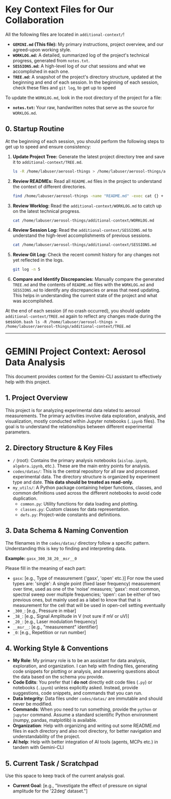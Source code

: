 # Key Context Files for Our Collaboration

All the following files are located in `additional-context/`!
- **`GEMINI.md` (This file):** My primary instructions, project overview, and our agreed-upon working style.
- **`WORKLOG.md`:** A detailed, summarized log of the project's technical progress, generated from `notes.txt`.
- **`SESSIONS.md`:** A high-level log of our chat sessions and what we accomplished in each one.
- **`TREE.md`:** A snapshot of the project's directory structure, updated at the beginning and end of each session.
In the beginning of each session, check these files and `git log`, to get up to speed

To update the `WORKLOG.md`, look in the root directory of the project for a file:
- **`notes.txt`:** Your raw, handwritten notes that serve as the source for `WORKLOG.md`.

## 0. Startup Routine

At the beginning of each session, you should perform the following steps to get up to speed and ensure consistency:

1.  **Update Project Tree:** Generate the latest project directory tree and save it to `additional-context/TREE.md`.
    ```bash
    ls -R /home/labuser/aerosol-things > /home/labuser/aerosol-things/additional-context/TREE.md
    ```
2.  **Review READMEs:** Read all `README.md` files in the project to understand the context of different directories.
    ```bash
    find /home/labuser/aerosol-things -name "README.md" -exec cat {} +
    ```
3.  **Review Worklog:** Read the `additional-context/WORKLOG.md` to catch up on the latest technical progress.
    ```bash
    cat /home/labuser/aerosol-things/additional-context/WORKLOG.md
    ```
4.  **Review Session Log:** Read the `additional-context/SESSIONS.md` to understand the high-level accomplishments of previous sessions.
    ```bash
    cat /home/labuser/aerosol-things/additional-context/SESSIONS.md
    ```
5.  **Review Git Log:** Check the recent commit history for any changes not yet reflected in the logs.
    ```bash
    git log -n 5
    ```
6.  **Compare and Identify Discrepancies:** Manually compare the generated `TREE.md` and the contents of `README.md` files with the `WORKLOG.md` and `SESSIONS.md` to identify any discrepancies or areas that need updating. This helps in understanding the current state of the project and what was accomplished.

At the end of each session (if no crash occurred), you should update `additional-context/TREE.md` again to reflect any changes made during the session.
    ```bash
    ls -R /home/labuser/aerosol-things > /home/labuser/aerosol-things/additional-context/TREE.md
    ```

---

# GEMINI Project Context: Aerosol Data Analysis

This document provides context for the Gemini-CLI assistant to effectively help with this project.

## 1. Project Overview

This project is for analyzing experimental data related to aerosol measurements. The primary activities involve data exploration, analysis, and visualization, mostly conducted within Jupyter notebooks (`.ipynb` files). The goal is to understand the relationships between different experimental parameters.

## 2. Directory Structure & Key Files

-   `/` (root): Contains the primary analysis notebooks (`aislop.ipynb`, `algebra.ipynb`, etc.). These are the main entry points for analysis.
-   `codes/datas/`: This is the central repository for all raw and processed experimental data. The directory structure is organized by experiment type and date. **This data should be treated as read-only.**
-   `my_utils/`: A Python package containing helper functions, classes, and common definitions used across the different notebooks to avoid code duplication.
    -   `common.py`: Utility functions for data loading and plotting.
    -   `classes.py`: Custom classes for data representation.
    -   `defs.py`: Project-wide constants and definitions.

## 3. Data Schema & Naming Convention

The filenames in the `codes/datas/` directory follow a specific pattern. Understanding this is key to finding and interpreting data.

**Example:** `gasx_300_38_20__msr__0`

Please fill in the meaning of each part:
-   `gasx`: [e.g., Type of measurement ('gasx', 'open' etc.)]
        For now the used types are:
            'single': A single point (fixed laser frequency)
                measurement over time, used as one of the 'noise'
                measures;
            'gasx': most common, spectral sweep over multiple frequencies;
            'open': can be either of two previous ones, but mainly used as
                    a label to know that that is measurement for the cell that
                    will be used in open-cell setting eventually
-   `_300_`: [e.g., Pressure in mbar]
-   `_38_`: [e.g., Signal Amplitude in V (not sure if mV or uV)]
-   `_20_`: [e.g., Laser modulation frequency]
-   `__msr__`: [e.g., "measurement" identifier]
-   `_0`: [e.g., Repetition or run number]

## 4. Working Style & Conventions
-   **My Role**: My primary role is to be an assistant for data analysis, exploration, and organization. I can help with finding files, generating code snippets for plotting or analysis, and answering questions about the data based on the schema you provide.
-   **Code Edits**: You prefer that I **do not** directly edit code files (`.py`) or notebooks (`.ipynb`) unless explicitly asked. Instead, provide suggestions, code snippets, and commands that you can run.
-   **Data Integrity**: Data files under `codes/datas/` are immutable and should never be modified.
-   **Commands**: When you need to run something, provide the `python` or `jupyter` command. Assume a standard scientific Python environment (numpy, pandas, matplotlib) is available.
-   **Organization**: Help with organizing and writing out some README.md files in each directory and also root directory, for better navigation and understandability of the project.
-   **AI help**: Help with better integration of AI tools (agents, MCPs etc.) in tandem with Gemini-CLI

## 5. Current Task / Scratchpad

Use this space to keep track of the current analysis goal.

-   **Current Goal**: [e.g., "Investigate the effect of pressure on signal amplitude for the '22deg' dataset."]
